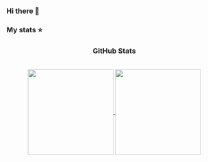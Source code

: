 ### Hi there 👋

### My stats ⭐
<div style="display: inline_block", align="center">
	<h3>GitHub Stats</h3>
	<br>
    <a href="#">
        <!--<img height="200px" align="center" src="https://github-readme-stats-lime-kappa.vercel.app/api?username=vitorabujamra&show_icons=true&theme=dark">-->
	<img height="200px" wight="400px" align="center" src="https://github-readme-stats-lime-kappa.vercel.app/api?username=navpav2002&show_icons=true&theme=dark&count_private=true&include_all_commits=true">
    </a>
    <a href="#">
        <img height="200px" wight="400px" align="center" src="https://github-readme-stats-lime-kappa.vercel.app/api/top-langs/?username=navpav2002&theme=dark&exclude_repo=github-readme-stats&hide=Python,XSLT,Vue,Roff,Pascal,SCSS,Java,Scheme&langs_count=8&layout=compact">
    </a>
</div>
